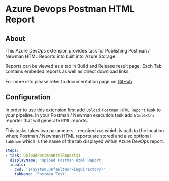 # Azure Devops Postman HTML Report

## About

This Azure DevOps extension provides task for Publishing Postman / Newman HTML Reports into built into Azure Storage.

Reports can be viewed as a tab in Build and Release result page. Each Tab contains embeded reports as well as direct download links.

For more info please refer to documentation page on [GitHub](https://github.com/lambdacruiser/azure-pipelines-postman)

## Configuration

In order to use this extension first add `Upload Postman HTML Report` task to your pipeline. In your Postman / Newman execution task add `htmlextra` reporter that will generate `HTML` reports.

This tasks takes two parameters - required `cwd` which is path to the location where Postman / Newman HTML reports are stored and also optional `tabName` which is the name of the tab displayed within Azure DevOps report.

```YAML
steps:
- task: UploadPostmanHtmlReport@1
  displayName: 'Upload Postman Html Report'
  inputs:
    cwd: '$(System.DefaultWorkingDirectory)'
    tabName: 'Postman Test'
```
